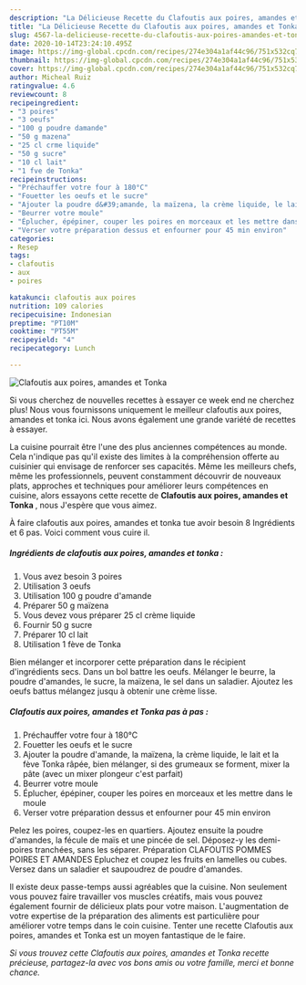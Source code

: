 ```yaml
---
description: "La Délicieuse Recette du Clafoutis aux poires, amandes et Tonka"
title: "La Délicieuse Recette du Clafoutis aux poires, amandes et Tonka"
slug: 4567-la-delicieuse-recette-du-clafoutis-aux-poires-amandes-et-tonka
date: 2020-10-14T23:24:10.495Z
image: https://img-global.cpcdn.com/recipes/274e304a1af44c96/751x532cq70/clafoutis-aux-poires-amandes-et-tonka-photo-principale-de-la-recette.jpg
thumbnail: https://img-global.cpcdn.com/recipes/274e304a1af44c96/751x532cq70/clafoutis-aux-poires-amandes-et-tonka-photo-principale-de-la-recette.jpg
cover: https://img-global.cpcdn.com/recipes/274e304a1af44c96/751x532cq70/clafoutis-aux-poires-amandes-et-tonka-photo-principale-de-la-recette.jpg
author: Micheal Ruiz
ratingvalue: 4.6
reviewcount: 8
recipeingredient:
- "3 poires"
- "3 oeufs"
- "100 g poudre damande"
- "50 g mazena"
- "25 cl crme liquide"
- "50 g sucre"
- "10 cl lait"
- "1 fve de Tonka"
recipeinstructions:
- "Préchauffer votre four à 180°C"
- "Fouetter les oeufs et le sucre"
- "Ajouter la poudre d&#39;amande, la maïzena, la crème liquide, le lait et la fève Tonka râpée, bien mélanger, si des grumeaux se forment, mixer la pâte (avec un mixer plongeur c&#39;est parfait)"
- "Beurrer votre moule"
- "Éplucher, épépiner, couper les poires en morceaux et les mettre dans le moule"
- "Verser votre préparation dessus et enfourner pour 45 min environ"
categories:
- Resep
tags:
- clafoutis
- aux
- poires

katakunci: clafoutis aux poires 
nutrition: 109 calories
recipecuisine: Indonesian
preptime: "PT10M"
cooktime: "PT55M"
recipeyield: "4"
recipecategory: Lunch

---
```



![Clafoutis aux poires, amandes et Tonka](https://img-global.cpcdn.com/recipes/274e304a1af44c96/751x532cq70/clafoutis-aux-poires-amandes-et-tonka-photo-principale-de-la-recette.jpg)

Si vous cherchez de nouvelles recettes à essayer ce week end ne cherchez plus! Nous vous fournissons uniquement le meilleur clafoutis aux poires, amandes et tonka ici. Nous avons également une grande variété de recettes à essayer.

La cuisine pourrait être l'une des plus anciennes compétences au monde. Cela n'indique pas qu'il existe des limites à la compréhension offerte au cuisinier qui envisage de renforcer ses capacités. Même les meilleurs chefs, même les professionnels, peuvent constamment découvrir de nouveaux plats, approches et techniques pour améliorer leurs compétences en cuisine, alors essayons cette recette de <strong> Clafoutis aux poires, amandes et Tonka </strong>, nous J'espère que vous aimez.

<!--inarticleads1-->

À faire clafoutis aux poires, amandes et tonka tue avoir besoin 8 Ingrédients et 6 pas. Voici comment vous cuire il.

##### Ingrédients de clafoutis aux poires, amandes et tonka :

1. Vous avez besoin 3 poires
1. Utilisation 3 oeufs
1. Utilisation 100 g poudre d&#39;amande
1. Préparer 50 g maïzena
1. Vous devez vous préparer 25 cl crème liquide
1. Fournir 50 g sucre
1. Préparer 10 cl lait
1. Utilisation 1 fève de Tonka


Bien mélanger et incorporer cette préparation dans le récipient d&#39;ingrédients secs. Dans un bol battre les oeufs. Mélanger le beurre, la poudre d&#39;amandes, le sucre, la maïzena, le sel dans un saladier. Ajoutez les oeufs battus mélangez jusqu à obtenir une crème lisse. 

<!--inarticleads2-->

##### Clafoutis aux poires, amandes et Tonka pas à pas :

1. Préchauffer votre four à 180°C
1. Fouetter les oeufs et le sucre
1. Ajouter la poudre d&#39;amande, la maïzena, la crème liquide, le lait et la fève Tonka râpée, bien mélanger, si des grumeaux se forment, mixer la pâte (avec un mixer plongeur c&#39;est parfait)
1. Beurrer votre moule
1. Éplucher, épépiner, couper les poires en morceaux et les mettre dans le moule
1. Verser votre préparation dessus et enfourner pour 45 min environ


Pelez les poires, coupez-les en quartiers. Ajoutez ensuite la poudre d&#39;amandes, la fécule de maïs et une pincée de sel. Déposez-y les demi-poires tranchées, sans les séparer. Préparation CLAFOUTIS POMMES POIRES ET AMANDES Epluchez et coupez les fruits en lamelles ou cubes. Versez dans un saladier et saupoudrez de poudre d&#39;amandes. 

<!--inarticleads1-->

<p>
Il existe deux passe-temps aussi agréables que la cuisine. Non seulement vous pouvez faire travailler vos muscles créatifs, mais vous pouvez également fournir de délicieux plats pour votre maison. L'augmentation de votre expertise de la préparation des aliments est particulière pour améliorer votre temps dans le coin cuisine. Tenter une recette Clafoutis aux poires, amandes et Tonka est un moyen fantastique de le faire.
</p>

<p>
<i>Si vous trouvez cette Clafoutis aux poires, amandes et Tonka recette précieuse, partagez-la avec vos bons amis ou votre famille, merci et bonne chance.</i>
</p>
